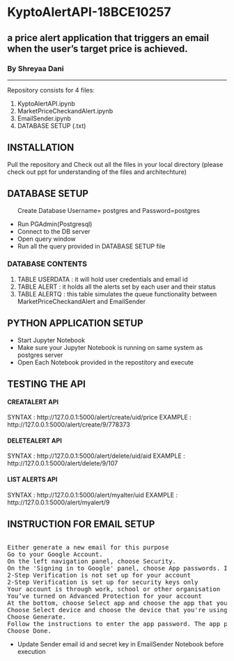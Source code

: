 # KyptoAlertAPI-18BCE10257
## a price alert application that triggers an email when the user’s target price is achieved.
<h3> By Shreyaa Dani </h3> 

<hr>
Repository consists for 4 files:
  <ol>
  <li> KyptoAlertAPI.ipynb
  <li> MarketPriceCheckandAlert.ipynb
  <li> EmailSender.ipynb
  <li> DATABASE SETUP (.txt) </ol>
  
  
 ## INSTALLATION
 Pull the repository and Check out all the files in your local directory
 (please check out ppt for understanding of the files and architechture)
 ## DATABASE SETUP
 <ul> Create Database Username= postgres and Password=postgres</ul>
 <ul>
  <li>Run PGAdmin(Postgresql)</li>
  <li> Connect to the DB server</li>
  <li> Open query window</li>
  <li> Run all the query provided in DATABASE SETUP file</li> </ul>
        
 <h3>DATABASE CONTENTS</h3>
  <ol>
  <li> TABLE USERDATA : it will hold user credentials and email id
  <li> TABLE ALERT    : it holds all the alerts set by each user and their status
  <li> TABLE ALERTQ   : this table simulates the queue functionality between MarketPriceCheckandAlert and EmailSender
   </ol> 
   
 ## PYTHON APPLICATION SETUP
 
 <ul>
  <li> Start Jupyter Notebook
  <li> Make sure your Jupyter Notebook is running on same system as postgres server
  <li> Open Each Notebook provided in the repostitory and execute </ul>
  
  
  ## TESTING THE API
  
  <h4> CREATALERT API </h4>
  SYNTAX : http://127.0.0.1:5000/alert/create/uid/price
  EXAMPLE : http://127.0.0.1:5000/alert/create/9/778373
  
   
  <h4> DELETEALERT API </h4>
  SYNTAX : http://127.0.0.1:5000/alert/delete/uid/aid
  EXAMPLE : http://127.0.0.1:5000/alert/delete/9/107
  
   
  <h4> LIST ALERTS API </h4>
  SYNTAX : http://127.0.0.1:5000/alert/myalter/uid
  EXAMPLE : http://127.0.0.1:5000/alert/myalert/9
  
  
  
  
  ## INSTRUCTION FOR EMAIL SETUP
<pre> 
Either generate a new email for this purpose 
Go to your Google Account.
On the left navigation panel, choose Security.
On the 'Signing in to Google' panel, choose App passwords. If you don’t see this option:
2-Step Verification is not set up for your account
2-Step Verification is set up for security keys only
Your account is through work, school or other organisation
You’ve turned on Advanced Protection for your account
At the bottom, choose Select app and choose the app that you’re using.
Choose Select device and choose the device that you're using.
Choose Generate.
Follow the instructions to enter the app password. The app password is the 16-character code in the yellow bar on your device.
Choose Done.
</pre>
 <ul>
<li> Update Sender email id and secret key in EmailSender Notebook before execution</ul> 
  
        
 
 

